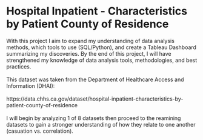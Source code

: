 <h1> Hospital Inpatient - Characteristics by Patient County of Residence </h1>
With this project I aim to expand my understanding of data analysis methods, which tools to use (SQL/Python), and create a Tableau Dashboard summarizing my discoveries. 
By the end of this project, I will have strengthened my knowledge of data analysis tools, methodologies, and best practices. 
<br></br>
This dataset was taken from the Department of Healthcare Access and Information (DHAI): 
<br></br>
https://data.chhs.ca.gov/dataset/hospital-inpatient-characteristics-by-patient-county-of-residence
<br></br>
I will begin by analyzing 1 of 8 datasets then proceed to the reamining datasets to gain a stronger understanding of how they relate to one another (casuation vs. correlation). 
